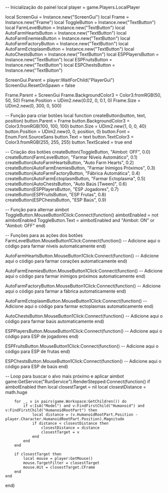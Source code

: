 -- Inicialização do painel
local player = game.Players.LocalPlayer

local ScreenGui = Instance.new("ScreenGui")
local Frame = Instance.new("Frame")
local ToggleButton = Instance.new("TextButton")
local FarmLevelButton = Instance.new("TextButton")
local AutoFarmHeartsButton = Instance.new("TextButton")
local AutoFarmEnemiesButton = Instance.new("TextButton")
local AutoFarmFactoryButton = Instance.new("TextButton")
local AutoFarmEctoplasmButton = Instance.new("TextButton")
local AutoChestsButton = Instance.new("TextButton")
local ESPPlayersButton = Instance.new("TextButton")
local ESPFruitsButton = Instance.new("TextButton")
local ESPChestsButton = Instance.new("TextButton")

ScreenGui.Parent = player:WaitForChild("PlayerGui")
ScreenGui.ResetOnSpawn = false

Frame.Parent = ScreenGui
Frame.BackgroundColor3 = Color3.fromRGB(50, 50, 50)
Frame.Position = UDim2.new(0.02, 0, 0.1, 0)
Frame.Size = UDim2.new(0, 300, 0, 500)

-- Função para criar botões
local function createButton(button, text, position)
    button.Parent = Frame
    button.BackgroundColor3 = Color3.fromRGB(100, 100, 100)
    button.Size = UDim2.new(1, 0, 0, 40)
    button.Position = UDim2.new(0, 0, position, 0)
    button.Font = Enum.Font.SourceSans
    button.Text = text
    button.TextColor3 = Color3.fromRGB(255, 255, 255)
    button.TextScaled = true
end

-- Criação dos botões
createButton(ToggleButton, "Aimbot: OFF", 0.0)
createButton(FarmLevelButton, "Farmar Níveis Automático", 0.1)
createButton(AutoFarmHeartsButton, "Auto Farm Hearts", 0.2)
createButton(AutoFarmEnemiesButton, "Farmar Inimigos Próximos", 0.3)
createButton(AutoFarmFactoryButton, "Fábrica Automática", 0.4)
createButton(AutoFarmEctoplasmButton, "Farmar Ectoplasma", 0.5)
createButton(AutoChestsButton, "Auto Baús [Tween]", 0.6)
createButton(ESPPlayersButton, "ESP Jogadores", 0.7)
createButton(ESPFruitsButton, "ESP Frutas", 0.8)
createButton(ESPChestsButton, "ESP Baús", 0.9)

-- Função para alternar aimbot
ToggleButton.MouseButton1Click:Connect(function()
    aimbotEnabled = not aimbotEnabled
    ToggleButton.Text = aimbotEnabled and "Aimbot: ON" or "Aimbot: OFF"
end)

-- Funções para as ações dos botões
FarmLevelButton.MouseButton1Click:Connect(function()
    -- Adicione aqui o código para farmar níveis automaticamente
end)

AutoFarmHeartsButton.MouseButton1Click:Connect(function()
    -- Adicione aqui o código para farmar corações automaticamente
end)

AutoFarmEnemiesButton.MouseButton1Click:Connect(function()
    -- Adicione aqui o código para farmar inimigos próximos automaticamente
end)

AutoFarmFactoryButton.MouseButton1Click:Connect(function()
    -- Adicione aqui o código para farmar a fábrica automaticamente
end)

AutoFarmEctoplasmButton.MouseButton1Click:Connect(function()
    -- Adicione aqui o código para farmar ectoplasmas automaticamente
end)

AutoChestsButton.MouseButton1Click:Connect(function()
    -- Adicione aqui o código para farmar baús automaticamente
end)

ESPPlayersButton.MouseButton1Click:Connect(function()
    -- Adicione aqui o código para ESP de jogadores
end)

ESPFruitsButton.MouseButton1Click:Connect(function()
    -- Adicione aqui o código para ESP de frutas
end)

ESPChestsButton.MouseButton1Click:Connect(function()
    -- Adicione aqui o código para ESP de baús
end)

-- Loop para buscar o alvo mais próximo e aplicar aimbot
game:GetService("RunService").RenderStepped:Connect(function()
    if aimbotEnabled then
        local closestTarget = nil
        local closestDistance = math.huge
        
        for _, v in pairs(game.Workspace:GetChildren()) do
            if v:IsA("Model") and v:FindFirstChild("Humanoid") and v:FindFirstChild("HumanoidRootPart") then
                local distance = (v.HumanoidRootPart.Position - player.Character.HumanoidRootPart.Position).Magnitude
                if distance < closestDistance then
                    closestDistance = distance
                    closestTarget = v
                end
            end
        end
        
        if closestTarget then
            local mouse = player:GetMouse()
            mouse.TargetFilter = closestTarget
            mouse.Hit = closestTarget.CFrame
        end
    end
end)
